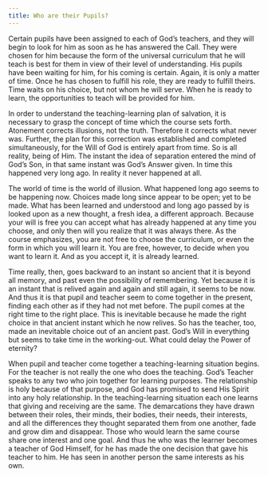 ```yaml
---
title: Who are their Pupils?
---
```


Certain pupils have been assigned to each of God’s teachers, and they
will begin to look for him as soon as he has answered the Call. They
were chosen for him because the form of the universal curriculum that he
will teach is best for them in view of their level of understanding. His
pupils have been waiting for him, for his coming is certain. Again, it
is only a matter of time. Once he has chosen to fulfill his role, they
are ready to fulfill theirs. Time waits on his choice, but not whom he
will serve. When he is ready to learn, the opportunities to teach will
be provided for him.

In order to understand the teaching-learning plan of salvation, it is
necessary to grasp the concept of time which the course sets forth.
Atonement corrects illusions, not the truth. Therefore it corrects what
never was. Further, the plan for this correction was established and
completed simultaneously, for the Will of God is entirely apart from
time. So is all reality, being of Him. The instant the idea of
separation entered the mind of God’s Son, in that same instant was God’s
Answer given. In time this happened very long ago. In reality it never
happened at all.

The world of time is the world of illusion. What happened long ago seems
to be happening now. Choices made long since appear to be open; yet to
be made. What has been learned and understood and long ago passed by is
looked upon as a new thought, a fresh idea, a different approach.
Because your will is free you can accept what has already happened at
any time you choose, and only then will you realize that it was always
there. As the course emphasizes, you are not free to choose the
curriculum, or even the form in which you will learn it. You are free,
however, to decide when you want to learn it. And as you accept it, it
is already learned.

Time really, then, goes backward to an instant so ancient that it is
beyond all memory, and past even the possibility of remembering. Yet
because it is an instant that is relived again and again and still
again, it seems to be now. And thus it is that pupil and teacher seem to
come together in the present, finding each other as if they had not met
before. The pupil comes at the right time to the right place. This is
inevitable because he made the right choice in that ancient instant
which he now relives. So has the teacher, too, made an inevitable choice
out of an ancient past. God’s Will in everything but seems to take time
in the working-out. What could delay the Power of eternity?

When pupil and teacher come together a teaching-learning situation
begins. For the teacher is not really the one who does the teaching.
God’s Teacher speaks to any two who join together for learning purposes.
The relationship is holy because of that purpose, and God has promised
to send His Spirit into any holy relationship. In the teaching-learning
situation each one learns that giving and receiving are the same. The
demarcations they have drawn between their roles, their minds, their
bodies, their needs, their interests, and all the differences they
thought separated them from one another, fade and grow dim and
disappear. Those who would learn the same course share one interest and
one goal. And thus he who was the learner becomes a teacher of God
Himself, for he has made the one decision that gave his teacher to him.
He has seen in another person the same interests as his own.

